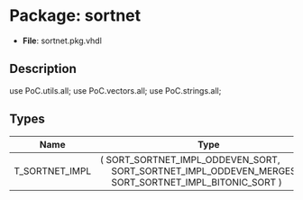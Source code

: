 # Package: sortnet

- **File**: sortnet.pkg.vhdl
## Description

use			PoC.utils.all;
use			PoC.vectors.all;
use			PoC.strings.all;

## Types

| Name           | Type                                                                                                                                                                             | Description |
| -------------- | -------------------------------------------------------------------------------------------------------------------------------------------------------------------------------- | ----------- |
| T_SORTNET_IMPL | ( SORT_SORTNET_IMPL_ODDEVEN_SORT,<br><span style="padding-left:20px"> SORT_SORTNET_IMPL_ODDEVEN_MERGESORT,<br><span style="padding-left:20px"> SORT_SORTNET_IMPL_BITONIC_SORT )  |             |
